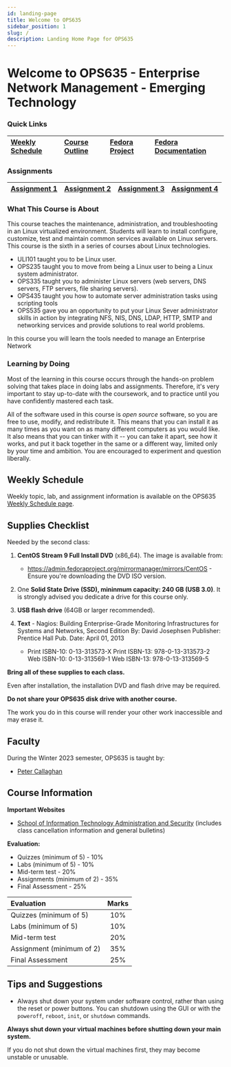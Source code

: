 ```yaml
---
id: landing-page
title: Welcome to OPS635
sidebar_position: 1
slug: /
description: Landing Home Page for OPS635
---
```


# Welcome to OPS635 - Enterprise Network Management - Emerging Technology

### Quick Links

| [Weekly Schedule](./weekly-schedule.md) | [Course Outline](https://scs.senecac.on.ca/course/ops635) | [Fedora Project](http://fedoraproject.org/) | [Fedora Documentation](http://docs.fedoraproject.org/) |
| :--- | :--- | :--- | :--- |

### Assignments

| [Assignment 1](/B-Assignments/assignment1.md) | [Assignment 2](/B-Assignments/assignment2.md) | [Assignment 3](/B-Assignments/assignment3.md) | [Assignment 4](/B-Assignments/assignment4.md) |
| :--- | :--- | :--- | :--- |


### What This Course is About

This course teaches the maintenance, administration, and troubleshooting in an Linux virtualized environment. Students will learn to install configure, customize, test and maintain common services available on Linux servers. This course is the sixth in a series of courses about Linux technologies.

  - ULI101 taught you to be Linux user.
  - OPS235 taught you to move from being a Linux user to being a Linux system administrator.
  - OPS335 taught you to administer Linux servers (web servers, DNS servers, FTP servers, file sharing servers).
  - OPS435 taught you how to automate server administration tasks using scripting tools
  - OPS535 gave you an opportunity to put your Linux Sever administrator skills in action by integrating NFS, NIS, DNS, LDAP, HTTP, SMTP and networking services and provide solutions to real world problems.

In this course you will learn the tools needed to manage an Enterprise Network

### Learning by Doing

Most of the learning in this course occurs through the hands-on problem solving that takes place in doing labs and assignments. Therefore, it's very important to stay up-to-date with the coursework, and to practice until you have confidently mastered each task.

All of the software used in this course is _open source_ software, so you are free to use, modify, and redistribute it. This means that you can install it as many times as you want on as many different computers as you would like. It also means that you can tinker with it -- you can take it apart, see how it works, and put it back together in the same or a different way, limited only by your time and ambition. You are encouraged to experiment and question liberally.

## Weekly Schedule

Weekly topic, lab, and assignment information is available on the OPS635 [Weekly Schedule page](./weekly-schedule.md).

## Supplies Checklist

Needed by the second class:

  1. **CentOS Stream 9 Full Install DVD** (x86_64). The image is available from:

        - https://admin.fedoraproject.org/mirrormanager/mirrors/CentOS - Ensure you're downloading the DVD ISO version.

  2. One **Solid State Drive (SSD), mininmum capacity: 240 GB (USB 3.0)**. It is strongly advised you dedicate a drive for this course only.
  3. **USB flash drive** (64GB or larger recommended).
  4. **Text** - Nagios: Building Enterprise-Grade Monitoring Infrastructures for Systems and Networks, Second Edition By: David Josephsen Publisher: Prentice Hall Pub. Date: April 01, 2013

        - Print ISBN-10: 0-13-313573-X Print ISBN-13: 978-0-13-313573-2 Web ISBN-10: 0-13-313569-1 Web ISBN-13: 978-0-13-313569-5

**Bring all of these supplies to each class.**

Even after installation, the installation DVD and flash drive may be required.

**Do not share your OPS635 disk drive with another course.**

The work you do in this course will render your other work inaccessible and may erase it.

## Faculty

During the Winter 2023 semester, OPS635 is taught by:

  - [Peter Callaghan](http://ict.senecacollege.ca/~peter.callaghan)

## Course Information

**Important Websites**

  - [School of Information Technology Administration and Security](https://itas.senecacollege.ca/?q=students/home) (includes class cancellation information and general bulletins)

**Evaluation:**

  - Quizzes (minimum of 5) - 10%
  - Labs (minimum of 5) - 10%
  - Mid-term test - 20%
  - Assignments (minimum of 2) - 35%
  - Final Assessment - 25%

| **Evaluation** | **Marks** |
| :--- | :---: |
| Quizzes (minimum of 5) | 10% |
| Labs (minimum of 5) | 10% |
| Mid-term test | 20% |
| Assignment (minimum of 2) | 35% |
| Final Assessment | 25% |

## Tips and Suggestions

  - Always shut down your system under software control, rather than using the reset or power buttons. You can shutdown using the GUI or with the `poweroff`, `reboot`, `init`, or `shutdown` commands.

**Always shut down your virtual machines before shutting down your main system.**

If you do not shut down the virtual machines first, they may become unstable or unusable.
